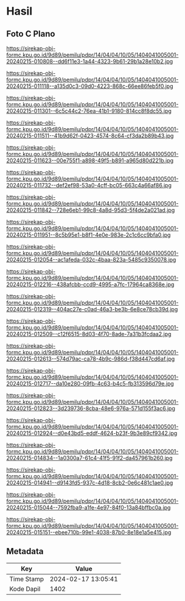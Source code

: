 # Hasil

## Foto C Plano

https://sirekap-obj-formc.kpu.go.id/9d89/pemilu/pdpr/14/04/04/10/05/1404041005001-20240215-010808--dd6f11e3-1a44-4323-9b61-29b1a28e10b2.jpg

https://sirekap-obj-formc.kpu.go.id/9d89/pemilu/pdpr/14/04/04/10/05/1404041005001-20240215-011118--a135d0c3-09d0-4223-868c-66ee86feb5f0.jpg

https://sirekap-obj-formc.kpu.go.id/9d89/pemilu/pdpr/14/04/04/10/05/1404041005001-20240215-011301--6c5c44c2-76ea-41b1-9180-814cc8f8dc55.jpg

https://sirekap-obj-formc.kpu.go.id/9d89/pemilu/pdpr/14/04/04/10/05/1404041005001-20240215-011511--41b9d62f-0423-4574-8c64-cf3da2b89b43.jpg

https://sirekap-obj-formc.kpu.go.id/9d89/pemilu/pdpr/14/04/04/10/05/1404041005001-20240215-011623--00e755f1-a898-49f5-b891-a965d80d221b.jpg

https://sirekap-obj-formc.kpu.go.id/9d89/pemilu/pdpr/14/04/04/10/05/1404041005001-20240215-011732--def2ef98-53a0-4cff-bc05-663c4a66af86.jpg

https://sirekap-obj-formc.kpu.go.id/9d89/pemilu/pdpr/14/04/04/10/05/1404041005001-20240215-011842--728e6eb1-99c8-4a8d-95d3-5f4de2a021ad.jpg

https://sirekap-obj-formc.kpu.go.id/9d89/pemilu/pdpr/14/04/04/10/05/1404041005001-20240215-011951--8c5b95e1-b8f1-4e0e-983e-2c1c6cc9bfa0.jpg

https://sirekap-obj-formc.kpu.go.id/9d89/pemilu/pdpr/14/04/04/10/05/1404041005001-20240215-012054--ac1afeda-032c-4baa-823a-5485c9350078.jpg

https://sirekap-obj-formc.kpu.go.id/9d89/pemilu/pdpr/14/04/04/10/05/1404041005001-20240215-012216--438afcbb-ccd9-4995-a7fc-17964ca8368e.jpg

https://sirekap-obj-formc.kpu.go.id/9d89/pemilu/pdpr/14/04/04/10/05/1404041005001-20240215-012319--404ac27e-c0ad-46a3-be3b-6e8ce78cb39d.jpg

https://sirekap-obj-formc.kpu.go.id/9d89/pemilu/pdpr/14/04/04/10/05/1404041005001-20240215-012509--c12f6515-8d03-4f70-8ade-7a31b3fcdaa2.jpg

https://sirekap-obj-formc.kpu.go.id/9d89/pemilu/pdpr/14/04/04/10/05/1404041005001-20240215-012613--574d79ac-ca78-4b9c-986d-f38d447cd6af.jpg

https://sirekap-obj-formc.kpu.go.id/9d89/pemilu/pdpr/14/04/04/10/05/1404041005001-20240215-012717--da10e280-09fb-4c63-b4c5-fb313596d79e.jpg

https://sirekap-obj-formc.kpu.go.id/9d89/pemilu/pdpr/14/04/04/10/05/1404041005001-20240215-012823--3d239736-8cba-48e6-976a-571d155f3ac6.jpg

https://sirekap-obj-formc.kpu.go.id/9d89/pemilu/pdpr/14/04/04/10/05/1404041005001-20240215-012924--d0e43bd5-eddf-4624-b23f-9b3e89cf9342.jpg

https://sirekap-obj-formc.kpu.go.id/9d89/pemilu/pdpr/14/04/04/10/05/1404041005001-20240215-014834--1a0300a7-61c4-41f5-91f2-da457961b260.jpg

https://sirekap-obj-formc.kpu.go.id/9d89/pemilu/pdpr/14/04/04/10/05/1404041005001-20240215-014941--d9143fd5-937c-4d18-8cb2-0e6c481c1ae0.jpg

https://sirekap-obj-formc.kpu.go.id/9d89/pemilu/pdpr/14/04/04/10/05/1404041005001-20240215-015044--7592fba9-a1fe-4e97-84f0-13a84bffbc0a.jpg

https://sirekap-obj-formc.kpu.go.id/9d89/pemilu/pdpr/14/04/04/10/05/1404041005001-20240215-015151--ebee710b-99e1-4038-87b0-8e18e1a5e415.jpg


## Metadata

| Key        | Value               |
| ---------- | ------------------- |
| Time Stamp | 2024-02-17 13:05:41 |
| Kode Dapil | 1402                |



